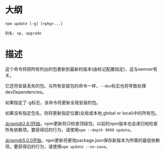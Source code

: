# 大纲
```npm
npm update [-g] [<pkg>...]

别名: up, upgrade
```
# 描述
这个命令将把所有列出的包更新到最新的版本(由标记配置指定)，这与semver有关。

它还将安装丢失的包。与所有安装包的命令一样，`--dev`标志也将导致处理devDependencies。

如果指定了-g标志，该命令将更新全局安装的包。

如果没有指定包名，则将更新指定位置(全局或本地,global or local)中的所有包。

从npm@2.6.1开始，npm更新将只检查顶级包。以前的npm版本也会递归地检查所有依赖项。要获得旧的行为，请使用`npm --depth 9999 update`。

从npm@5.0.0开始，npm更新将更改package.json保存新版本为所需的最低依赖项。要获得旧的行为，请使用`npm update --no-save`。